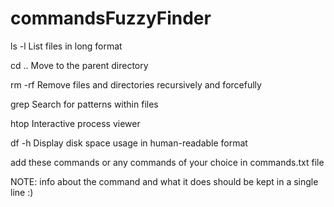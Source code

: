 # commandsFuzzyFinder



 ls -l List files in long format
 
 cd .. Move to the parent directory
 
 rm -rf Remove files and directories recursively and forcefully
 
 grep Search for patterns within files
 
 htop Interactive process viewer

 df -h Display disk space usage in human-readable format
 

add these commands or any commands of your choice in commands.txt file


NOTE: info about the command and what it does should be kept in a single line :)



